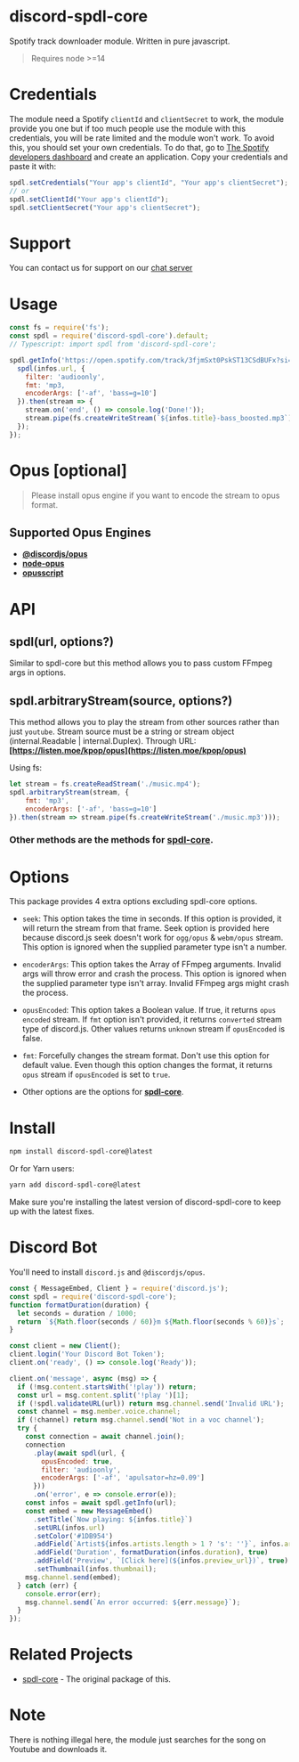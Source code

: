 # discord-spdl-core

Spotify track downloader module. Written in pure javascript.

> Requires node >=14

# Credentials

The module need a Spotify `clientId` and `clientSecret` to work, the module provide you one but if too much people use the module with this credentials, you will be rate limited and the module won't work.
To avoid this, you should set your own credentials.
To do that, go to [The Spotify developers dashboard](https://developer.spotify.com/dashboard/applications) and create an application.
Copy your credentials and paste it with:
```js
spdl.setCredentials("Your app's clientId", "Your app's clientSecret");
// or
spdl.setClientId("Your app's clientId");
spdl.setClientSecret("Your app's clientSecret");
```

# Support
You can contact us for support on our [chat server](https://discord.gg/AUfTUJA)

# Usage

```js
const fs = require('fs');
const spdl = require('discord-spdl-core').default;
// Typescript: import spdl from 'discord-spdl-core';

spdl.getInfo('https://open.spotify.com/track/3fjmSxt0PskST13CSdBUFx?si=e420cd3a80834011').then(infos => {
  spdl(infos.url, {
    filter: 'audioonly',
    fmt: 'mp3,
    encoderArgs: ['-af', 'bass=g=10']
  }).then(stream => {
    stream.on('end', () => console.log('Done!'));
    stream.pipe(fs.createWriteStream(`${infos.title}-bass_boosted.mp3`));
  });
});
```

# Opus [optional]
> Please install opus engine if you want to encode the stream to opus format.

## **Supported Opus Engines**
- **[@discordjs/opus](https://npmjs.com/package/@discordjs/opus)**
- **[node-opus](https://npmjs.com/package/node-opus)**
- **[opusscript](https://npmjs.com/package/opusscript)**

# API
## spdl(url, options?)
Similar to spdl-core but this method allows you to pass custom FFmpeg args in options.

## spdl.arbitraryStream(source, options?)
This method allows you to play the stream from other sources rather than just `youtube`. Stream source must be a string or stream object (internal.Readable | internal.Duplex).
Through URL: **[https://listen.moe/kpop/opus](https://listen.moe/kpop/opus)**

Using fs:
```js
let stream = fs.createReadStream('./music.mp4');
spdl.arbitraryStream(stream, {
    fmt: 'mp3',
    encoderArgs: ['-af', 'bass=g=10']
}).then(stream => stream.pipe(fs.createWriteStream('./music.mp3')));
```

### Other methods are the methods for **[spdl-core](https://npmjs.com/package/spdl-core)**.

# Options
This package provides 4 extra options excluding spdl-core options.

- `seek`: This option takes the time in seconds. 
If this option is provided, it will return the stream from that frame.
Seek option is provided here because discord.js seek doesn't work for `ogg/opus` & `webm/opus` stream.
This option is ignored when the supplied parameter type isn't a number.

- `encoderArgs`: This option takes the Array of FFmpeg arguments.
Invalid args will throw error and crash the process.
This option is ignored when the supplied parameter type isn't array. Invalid FFmpeg args might crash the process.

- `opusEncoded`: This option takes a Boolean value. If true, it returns `opus encoded` stream.
  If `fmt` option isn't provided, it returns `converted` stream type of discord.js. Other values returns `unknown` stream if `opusEncoded` is false.

- `fmt`: Forcefully changes the stream format. Don't use this option for default value. Even though this option changes the format, 
  it returns `opus` stream if `opusEncoded` is set to `true`. 

- Other options are the options for **[spdl-core](https://npmjs.com/package/spdl-core)**.

# Install

```bash
npm install discord-spdl-core@latest
```

Or for Yarn users:
```bash
yarn add discord-spdl-core@latest
```

Make sure you're installing the latest version of discord-spdl-core to keep up with the latest fixes.

# Discord Bot

You'll need to install `discord.js` and `@discordjs/opus`.

```js
const { MessageEmbed, Client } = require('discord.js');
const spdl = require('discord-spdl-core');
function formatDuration(duration) {
  let seconds = duration / 1000;
  return `${Math.floor(seconds / 60)}m ${Math.floor(seconds % 60)}s`;
}

const client = new Client();
client.login('Your Discord Bot Token');
client.on('ready', () => console.log('Ready'));

client.on('message', async (msg) => {
  if (!msg.content.startsWith('!play')) return;
  const url = msg.content.split('!play ')[1];
  if (!spdl.validateURL(url)) return msg.channel.send('Invalid URL');
  const channel = msg.member.voice.channel;
  if (!channel) return msg.channel.send('Not in a voc channel');
  try {
    const connection = await channel.join();
    connection
      .play(await spdl(url, {
        opusEncoded: true,
        filter: 'audioonly',
        encoderArgs: ['-af', 'apulsator=hz=0.09']
      }))
      .on('error', e => console.error(e));
    const infos = await spdl.getInfo(url);
    const embed = new MessageEmbed()
      .setTitle(`Now playing: ${infos.title}`)
      .setURL(infos.url)
      .setColor('#1DB954')
      .addField(`Artist${infos.artists.length > 1 ? 's': ''}`, infos.artists.join(', '), true)
      .addField('Duration', formatDuration(infos.duration), true)
      .addField('Preview', `[Click here](${infos.preview_url})`, true)
      .setThumbnail(infos.thumbnail);
    msg.channel.send(embed);
  } catch (err) {
    console.error(err);
    msg.channel.send(`An error occurred: ${err.message}`);
  }
});
```

# Related Projects

- [spdl-core](https://www.npmjs.com/package/discord-spdl-core) - The original package of this.

# Note

There is nothing illegal here, the module just searches for the song on Youtube and downloads it.
